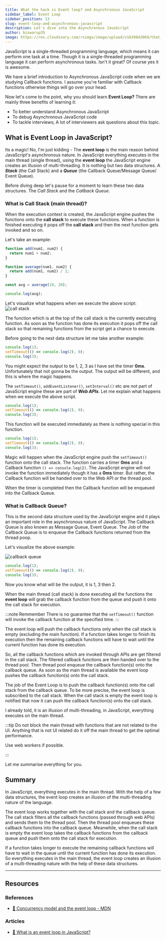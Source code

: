 ```yaml
---
title: What the hack is Event loop? and Asynchronous JavaScript
sidebar_label: Event Loop
sidebar_position: 13
slug: event-loop-and-asynchronous-javascript
description: Let's dive into the Asynchronous JavaScript
author: biswarup35
image: https://res.cloudinary.com/rsimgx/image/upload/v1639842069/that_the_hack_is_event_loop_ncotpk.jpg
---
```


JavaScript is a single-threaded programming language, which means it can perform one task at a time. Though it is a single-threaded programming language it can perform asynchronous tasks. Isn't it great? Of course yes it is awesome.

We have a brief introduction to Asynchronous JavaScript code when we are studying Callback functions. I assume you're familiar with Callback functions otherwise things will go over your head.

Now let's come to the point, why you should learn **Event Loop?** There are mainly three benefits of learning it:

- To better understand Asynchronous JavaScript
- To debug Asynchronous JavaScript code
- To tackle interviews; A lot of interviewers ask questions about this topic.

## What is Event Loop in JavaScript?

Its a magic! No, I'm just kidding - The **event loop** is the main reason behind JavaScript's asynchronous nature. In JavaScript everything executes in the main thread (single thread), using the **event loop** the JavaScript engine creates an illusion of multi-threading. It is nothing but two data structures. A **_Stack_** (the Call Stack) and a **_Queue_** (the Callback Queue/Message Queue/ Event Queue).

Before diving deep let's pause for a moment to learn these two data structures. The _Call Stack_ and the _Callback Queue_.

### What is Call Stack (main thread)?

When the execution context is created, the JavaScript engine pushes the functions onto the **call stack** to execute these functions. When a function is finished executing it pops off the **call stack** and then the next function gets invoked and so on.

Let's take an example:

```js {9} title="/app.js"
function add(num1, num2) {
  return num1 + num2;
}

function average(num1, num2) {
  return add(num1, num2) / 2;
}

const avg = average(10, 20);

console.log(avg);
```

Let's visualize what happens when we execute the above script:
![call stack](/img/day-13/call-stack.gif)

The function which is at the top of the call stack is the currently executing function. As soon as the function has done its execution it pops off the call stack so that remaining functions from the script get a chance to execute.

Before going to the next data structure let me take another example:

```js
console.log(1);
setTimeout(() => console.log(2), 0);
console.log(3);
```

You might expect the output to be 1, 2, 3 as I have set the timer **0ms**. Unfortunately that not gonna be the output. The output will be different, and this is where the magic happens.

The `setTimeout()`, `addEventListener()`, `setInterval()` etc are not part of JavaScript engine these are part of **_Web APIs_**. Let me explain what happens when we execute the above script.

```js {1} title="/app.js"
console.log(1);
setTimeout(() => console.log(2), 0);
console.log(3);
```

This function will be executed immediately as there is nothing special in this function.

```js {2} title="/app.js"
console.log(1);
setTimeout(() => console.log(2), 0);
console.log(3);
```

Magic will happen when the JavaScript engine push the `setTimeout()` function onto the call stack. The function carries a timer **0ms** and a Callback function `() => console.log(2)`. The JavaScript engine will not invoke the function immediately though it has a **0ms** timer. But rather, the Callback function will be handed over to the Web API or the thread pool.

When the timer is completed then the Callback function will be enqueued into the Callback Queue.

### What is Callback Queue?

This is the second data structure used by the JavaScript engine and it plays an important role in the asynchronous nature of JavaScript. The Callback Queue is also known as Message Queue, Event Queue. The Job of the Callback Queue is to enqueue the Callback functions returned from the thread poop.

Let's visualize the above example:

![callback queue](/img/day-13/callback-queue.gif)

```js {3} title="/app.js"
console.log(1);
setTimeout(() => console.log(2), 0);
console.log(3);
```

Now you know what will be the output, it is 1, 3 then 2.

When the main thread (call stack) is done executing all the functions the **event loop** will grab the callback function from the queue and push it onto the call stack for execution.

:::note Remmember
There is no guarantee that the `setTimeout()` function will invoke the callback function at the specified time.
:::

The event loop will push the callback functions only when the call stack is empty (excluding the main function). If a function takes longer to finish its execution then the remaining callback functions will have to wait until the current function has done its execution.

So, all the callback functions which are invoked through APIs are get filtered in the call stack. The filtered callback functions are then handed over to the thread pool. Then thread pool enqueue the callback function(s) onto the callback queue. As soon as the main thread is available the event loop pushes the callback function(s) onto the call stack.

The job of the Event Loop is to push the callback function(s) onto the call stack from the callback queue. To be more precise, the event loop is subscribed to the call stack. When the call stack is empty the event loop is notified that now it can push the callback function(s) onto the call stack.

I already told, it is an illusion of multi-threading, in JavaScript, everything executes on the main thread.

:::tip
Do not block the main thread with functions that are not related to the UI. Anything that is not UI related do it off the main thread to get the optimal performance.

Use web workers if possible.

:::

Let me summarise everything for you.

## Summary

In JavaScript, everything executes in the main thread. With the help of a few data structures, the event loop creates an illusion of the multi-threading nature of the language.

The event loop works together with the call stack and the callback queue. The call stack filters all the callback functions (passed through web APIs) and sends them to the thread pool. Then the thread pool enqueues these callback functions into the callback queue. Meanwhile, when the call stack is empty the event loop takes the callback functions from the callback queue and push them onto the call stack for execution.

If a function takes longer to execute the remaining callback functions will have to wait in the queue until the current function has done its execution. So everything executes in the main thread, the event loop creates an illusion of a multi-threading nature with the help of these data structures.

<hr />

## Resources

### References

- [📖 Concurrency model and the event loop - MDN](https://developer.mozilla.org/en-US/docs/Web/JavaScript/EventLoop)

### Articles

- [📖 What is an event loop in JavaScript?](https://www.educative.io/edpresso/what-is-an-event-loop-in-javascript)
